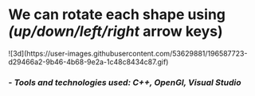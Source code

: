 <h1>We can rotate each shape using <i>(up/down/left/right</i> arrow keys)</h1>

<div class = "flex">
    ![3d](https://user-images.githubusercontent.com/53629881/196587723-d29466a2-9b46-4b68-9e2a-1c48c8434c87.gif)
</div>
<h3>- <em>Tools and technologies used: C++, OpenGl, Visual Studio</h3>
